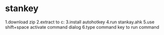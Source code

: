 # stankey
1.download zip
2.extract to c:
3.install autohotkey
4.run stankay.ahk
5.use shift+space activate command dialog
6.type command key to run command
